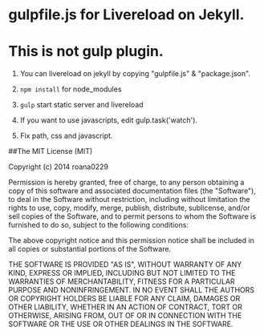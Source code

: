 # gulpfile.js for Livereload on Jekyll.
# This is not gulp plugin.

1. You can livereload on jekyll by copying "gulpfile.js" & "package.json".

2. `npm install` for node_modules

3. `gulp` start static server and livereload

4. If you want to use javascripts, edit gulp.task('watch').

5. Fix path, css and javascript.



##The MIT License (MIT)

Copyright (c) 2014 roana0229

Permission is hereby granted, free of charge, to any person obtaining a copy
of this software and associated documentation files (the "Software"), to deal
in the Software without restriction, including without limitation the rights
to use, copy, modify, merge, publish, distribute, sublicense, and/or sell
copies of the Software, and to permit persons to whom the Software is
furnished to do so, subject to the following conditions:

The above copyright notice and this permission notice shall be included in all
copies or substantial portions of the Software.

THE SOFTWARE IS PROVIDED "AS IS", WITHOUT WARRANTY OF ANY KIND, EXPRESS OR
IMPLIED, INCLUDING BUT NOT LIMITED TO THE WARRANTIES OF MERCHANTABILITY,
FITNESS FOR A PARTICULAR PURPOSE AND NONINFRINGEMENT. IN NO EVENT SHALL THE
AUTHORS OR COPYRIGHT HOLDERS BE LIABLE FOR ANY CLAIM, DAMAGES OR OTHER
LIABILITY, WHETHER IN AN ACTION OF CONTRACT, TORT OR OTHERWISE, ARISING FROM,
OUT OF OR IN CONNECTION WITH THE SOFTWARE OR THE USE OR OTHER DEALINGS IN THE
SOFTWARE.
